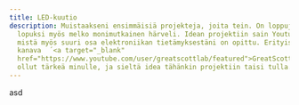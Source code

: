 ```yaml
---
title: LED-kuutio
description: Muistaakseni ensimmäisiä projekteja, joita tein. On loppujen
  lopuksi myös melko monimutkainen härveli. Idean projektiin sain Youtubesta,
  mistä myös suuri osa elektroniikan tietämyksestäni on opittu. Erityisesti
  kanava  ´<a target="_blank"
  href="https://www.youtube.com/user/greatscottlab/featured">GreatScott</a>´ on
  ollut tärkeä minulle, ja sieltä idea tähänkin projektiin taisi tulla.
---
```

asd